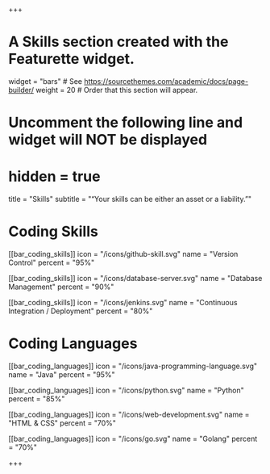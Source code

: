+++
# A Skills section created with the Featurette widget.
widget = "bars"  # See https://sourcethemes.com/academic/docs/page-builder/
weight = 20  # Order that this section will appear.

# Uncomment the following line and widget will NOT be displayed
# hidden = true

title = "Skills"
subtitle = "“Your skills can be either an asset or a liability.”"

# Coding Skills

[[bar_coding_skills]]
	icon = "/icons/github-skill.svg"
	name = "Version Control"
	percent = "95%"

[[bar_coding_skills]]
	icon = "/icons/database-server.svg"
	name = "Database Management"
	percent = "90%"

[[bar_coding_skills]]
	icon = "/icons/jenkins.svg"
	name = "Continuous Integration / Deployment"
	percent = "80%"

# Coding Languages

[[bar_coding_languages]]
	icon = "/icons/java-programming-language.svg"
	name = "Java"
	percent = "95%"

[[bar_coding_languages]]
	icon = "/icons/python.svg"
	name = "Python"
	percent = "85%"

[[bar_coding_languages]]
	icon = "/icons/web-development.svg"
	name = "HTML & CSS"
	percent = "70%"

[[bar_coding_languages]]
	icon = "/icons/go.svg"
	name = "Golang"
	percent = "70%"

+++
